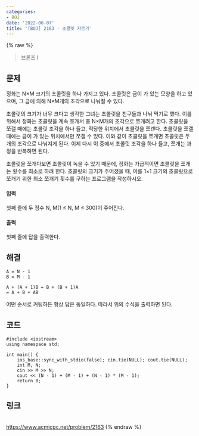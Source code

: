 ```yaml
---
categories:
- BOJ
date: '2022-06-07'
title: '[BOJ] 2163 - 초콜릿 자르기'
---
```


{% raw %}
> 브론즈 I<br>

## 문제
정화는 N×M 크기의 초콜릿을 하나 가지고 있다. 초콜릿은 금이 가 있는 모양을 하고 있으며, 그 금에 의해 N×M개의 조각으로 나눠질 수 있다.

초콜릿의 크기가 너무 크다고 생각한 그녀는 초콜릿을 친구들과 나눠 먹기로 했다. 이를 위해서 정화는 초콜릿을 계속 쪼개서 총 N×M개의 조각으로 쪼개려고 한다. 초콜릿을 쪼갤 때에는 초콜릿 조각을 하나 들고, 적당한 위치에서 초콜릿을 쪼갠다. 초콜릿을 쪼갤 때에는 금이 가 있는 위치에서만 쪼갤 수 있다. 이와 같이 초콜릿을 쪼개면 초콜릿은 두 개의 조각으로 나눠지게 된다. 이제 다시 이 중에서 초콜릿 조각을 하나 들고, 쪼개는 과정을 반복하면 된다.

초콜릿을 쪼개다보면 초콜릿이 녹을 수 있기 때문에, 정화는 가급적이면 초콜릿을 쪼개는 횟수를 최소로 하려 한다. 초콜릿의 크기가 주어졌을 때, 이를 1×1 크기의 초콜릿으로 쪼개기 위한 최소 쪼개기 횟수를 구하는 프로그램을 작성하시오.

#### 입력
첫째 줄에 두 정수 N, M(1 ≤ N, M ≤ 300)이 주어진다.

#### 출력
첫째 줄에 답을 출력한다.

## 해결
```
A = N - 1
B = M - 1

A + (A + 1)B = B + (B + 1)A
= A + B + AB
```
어떤 순서로 커팅하든 항상 답은 동일하다. 따라서 위의 수식을 출력하면 된다.

## 코드
```
#include <iostream>
using namespace std;

int main() {
	ios_base::sync_with_stdio(false); cin.tie(NULL); cout.tie(NULL);
	int M, N;
	cin >> M >> N;
	cout << (N - 1) + (M - 1) + (N - 1) * (M - 1);
	return 0;
}
```

## 링크
<br>https://www.acmicpc.net/problem/2163
{% endraw %}